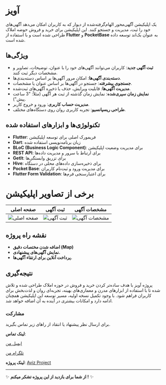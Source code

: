 # آویز

یک اپلیکیشن آگهی‌محور الهام‌گرفته‌شده از دیوار که به کاربران امکان می‌دهد آگهی‌های خود را ثبت، مدیریت و جستجو کنند. این اپلیکیشن برای خرید و فروش حوضه املاک طراحی شده است و با استفاده از **Flutter** و **PocketBase** به عنوان بک‌اند توسعه داده شده است.

## ویژگی‌ها
- **ثبت آگهی جدید**: کاربران می‌توانند آگهی‌های خود را با عنوان، توضیحات، تصاویر و مشخصات دیگر ثبت کنند.
- **دسته‌بندی آگهی‌ها**: امکان مرور آگهی‌ها بر اساس دسته‌بندی‌ها.
- **جستجوی پیشرفته**: جستجو در آگهی‌ها بر اساس عنوان یا مشخصات.
- **مدیریت آگهی‌ها**: قابلیت ویرایش، حذف یا ذخیره آگهی‌های ثبت‌شده.
- **نمایش زمان سپری‌شده**: نمایش زمان گذشته از ثبت هر آگهی (مثلاً: "3 ساعت پیش").
- **مدیریت حساب کاربری**: ورود و خروج کاربر.
- **طراحی ریسپانسیو**: تجربه کاربری روان روی دستگاه‌های مختلف.

## تکنولوژی‌ها و ابزارهای استفاده شده
- **Flutter**: فریمورک اصلی برای توسعه اپلیکیشن
- **Dart**: زبان برنامه‌نویسی استفاده شده
- **BLoC (Business Logic Component)**: برای مدیریت وضعیت اپلیکیشن
- **REST API**: برای ارتباط با سرور و مدیریت داده‌ها
- **GetIt**: برای تزریق وابستگی‌ها
- **Hive**: برای ذخیره‌سازی داده‌های محلی در دستگاه
- **Pocket Base**: برای مدیریت ورود و ثبت‌نام کاربران
- **Flutter Form Validation**: برای اعتبارسنجی فرم‌ها


# برخی از تصاویر اپلیکیشن
| صفحه اصلی | ثبت آگهی | مشخصات آگهی |
|-----------|----------|-------|
| ![صفحه اصلی](https://github.com/javadHeidary/Aviz-project/blob/main/assets/images/home.png) | ![ثبت آگهی](https://github.com/javadHeidary/Aviz-project/blob/main/assets/images/add.png) | ![مشخصات آگهی](https://github.com/javadHeidary/Aviz-project/blob/main/assets/images/detail.png) |

## نقشه راه پروژه
- **اضافه شدن مختصات دقیق (Map)**
- **نمایش آگهی‌های پیشنهادی.**
- **پرداخت آنلاین برای ارتقاء آگهی‌ها.**
  
## نتیجه‌گیری

پروژه آویز با هدف ساده‌تر کردن خرید و فروش در حوزه املاک طراحی شده و تلاش شده تا با استفاده از ابزارهای مدرن و معماری‌های بهینه، تجربه‌ای روان و لذت‌بخش برای کاربران فراهم شود. با وجود تکمیل نسخه اولیه، مسیر توسعه این اپلیکیشن همچنان ادامه دارد و امکانات بیشتری در آینده به آن اضافه خواهد شد.

### مشارکت
برای ارسال نظر پیشنهاد یا انتقاد از راهای زیر تماس بگیرید.

**لینک تماس**: 

[ایمیل من](mailto:javadHeidary.dev@gmail.com) 

[تلگرام من](https://t.me/JavadHeiDev)

**لینک پروژه**: [Aviz Project](https://github.com/javadHeidary/Aviz-project)

---

✨ **از شما برای بازدید از این پروژه تشکر میکنم !** ✨




